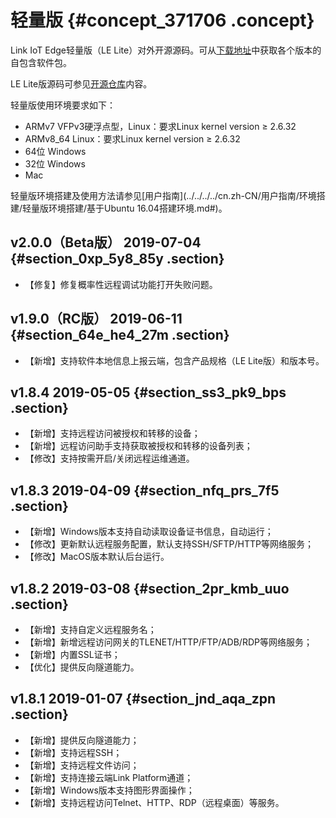 # 轻量版 {#concept_371706 .concept}

Link IoT Edge轻量版（LE Lite）对外开源源码。可从[下载地址](cn.zh-CN/产品简介/发布历史/下载地址.md#)中获取各个版本的自包含软件包。

LE Lite版源码可参见[开源仓库](https://github.com/alibaba/iot_remote_access)内容。

轻量版使用环境要求如下：

-   ARMv7 VFPv3硬浮点型，Linux：要求Linux kernel version ≥ 2.6.32
-   ARMv8\_64 Linux：要求Linux kernel version ≥ 2.6.32
-   64位 Windows
-   32位 Windows
-   Mac

轻量版环境搭建及使用方法请参见[用户指南](../../../../cn.zh-CN/用户指南/环境搭建/轻量版环境搭建/基于Ubuntu 16.04搭建环境.md#)。

## v2.0.0（Beta版） 2019-07-04 {#section_0xp_5y8_85y .section}

-   【修复】修复概率性远程调试功能打开失败问题。

## v1.9.0（RC版） 2019-06-11 {#section_64e_he4_27m .section}

-   【新增】支持软件本地信息上报云端，包含产品规格（LE Lite版）和版本号。

## v1.8.4 2019-05-05 {#section_ss3_pk9_bps .section}

-   【新增】支持远程访问被授权和转移的设备；
-   【新增】远程访问助手支持获取被授权和转移的设备列表；
-   【修改】支持按需开启/关闭远程运维通道。

## v1.8.3 2019-04-09 {#section_nfq_prs_7f5 .section}

-   【新增】Windows版本支持自动读取设备证书信息，自动运行；
-   【修改】更新默认远程服务配置，默认支持SSH/SFTP/HTTP等网络服务；
-   【修改】MacOS版本默认后台运行。

## v1.8.2 2019-03-08 {#section_2pr_kmb_uuo .section}

-   【新增】支持自定义远程服务名；
-   【新增】新增远程访问网关的TLENET/HTTP/FTP/ADB/RDP等网络服务；
-   【新增】内置SSL证书；
-   【优化】提供反向隧道能力。

## v1.8.1 2019-01-07 {#section_jnd_aqa_zpn .section}

-   【新增】提供反向隧道能力；
-   【新增】支持远程SSH；
-   【新增】支持远程文件访问；
-   【新增】支持连接云端Link Platform通道；
-   【新增】Windows版本支持图形界面操作；
-   【新增】支持远程访问Telnet、HTTP、RDP（远程桌面）等服务。

